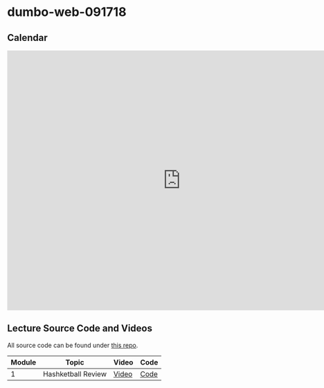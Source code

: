 # dumbo-web-091718

## Calendar
<iframe src="https://calendar.google.com/calendar/b/1/embed?showTitle=0&amp;showPrint=0&amp;mode=WEEK&amp;height=600&amp;wkst=1&amp;bgcolor=%23FFFFFF&amp;src=flatironschool.com_nqpcnhgubqc728ljj695q4hks8%40group.calendar.google.com&amp;color=%230D7813&amp;src=flatironschool.com_k0aej7n5bv34ih94bb6dpi6ndo%40group.calendar.google.com&amp;color=%23691426&amp;ctz=America%2FNew_York" style="border-width:0" width="800" height="600" frameborder="0" scrolling="no"></iframe>

## Lecture Source Code and Videos

All source code can be found under [this repo](https://github.com/learn-co-students/dumbo-web-100818).

| **Module** | **Topic**                 | **Video**                         | **Code**                         |
| ---------- | ------------------------- | --------------------------------  | ----------------------------     |
| 1          | Hashketball Review        | [Video][hashketball-video]        | [Code][hashketball-code]         |


[hashketball-video]: http://commingsoon.com/
[hashketball-code]: http://commingsoon.com/


